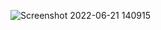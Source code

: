 ![Screenshot 2022-06-21 140915](https://user-images.githubusercontent.com/98539476/174980643-c0e429ae-e8a5-43ce-868a-4b5bfe946d47.png)
